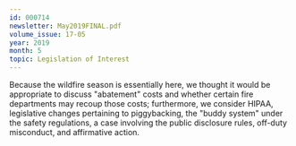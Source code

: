 ```yaml
---
id: 000714
newsletter: May2019FINAL.pdf
volume_issue: 17-05
year: 2019
month: 5
topic: Legislation of Interest
---
```


Because the wildfire season is essentially here, we thought it would be appropriate to discuss "abatement" costs and whether certain fire departments may recoup those costs; furthermore, we consider HIPAA, legislative changes pertaining to piggybacking, the "buddy system" under the safety regulations, a case involving the public disclosure rules, off-duty misconduct, and affirmative action.